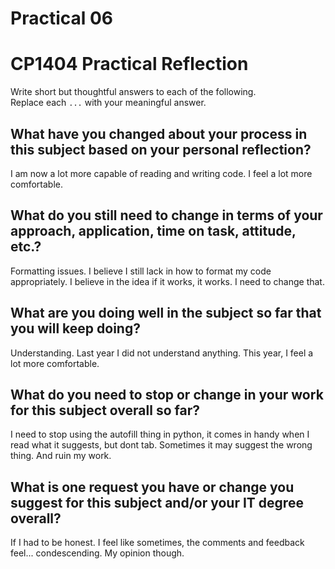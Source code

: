 # Practical 06
# CP1404 Practical Reflection

Write short but thoughtful answers to each of the following.  
Replace each `...` with your meaningful answer.

## What have you changed about your process in this subject based on your personal reflection?

I am now a lot more capable of reading and writing code. I feel a lot more comfortable. 

## What do you still need to change in terms of your approach, application, time on task, attitude, etc.?

Formatting issues. I believe I still lack in how to format my code appropriately. I believe in the idea
if it works, it works. I need to change that. 

## What are you doing well in the subject so far that you will keep doing?

Understanding. Last year I did not understand anything. This year, I feel a lot more comfortable.

## What do you need to stop or change in your work for this subject overall so far?

I need to stop using the autofill thing in python, it comes in handy when I read what it suggests, but dont tab. 
Sometimes it may suggest the wrong thing. And ruin my work.

## What is one request you have or change you suggest for this subject and/or your IT degree overall?

If I had to be honest. I feel like sometimes, the comments and feedback feel... condescending. 
My opinion though. 
